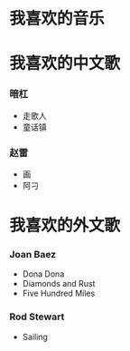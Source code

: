 # 我喜欢的音乐

# 我喜欢的中文歌

### 暗杠
* 走歌人
* 童话镇

### 赵雷
* 画
* 阿刁


# 我喜欢的外文歌

### Joan Baez
* Dona Dona
* Diamonds and Rust
* Five Hundred Miles

### Rod Stewart
* Sailing




